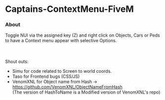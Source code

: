 # Captains-ContextMenu-FiveM
### About <br/>
Toggle NUI via the assigned key (Z) and right click on Objects, Cars or Peds to have a Context menu appear with selective Options.
<br/>
<br/>
<br/>
<br/>
Shout outs:
- Simu for code related to Screen to world coords.
- Taso for Frontend bugs (CSS/JS)
- VenomXNL for Object name from Hash -> https://github.com/VenomXNL/ObjectNameFromHash <br/>
(The version of HashToName is a Modified version of VenomXNL's repo)
